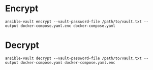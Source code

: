 # Encrypt

```commandline
ansible-vault encrypt --vault-password-file /path/to/vault.txt --output docker-compose.yaml.enc docker-compose.yaml
```

# Decrypt
```commandline
ansible-vault decrypt --vault-password-file /path/to/vault.txt --output docker-compose.yaml docker-compose.yaml.enc
```
